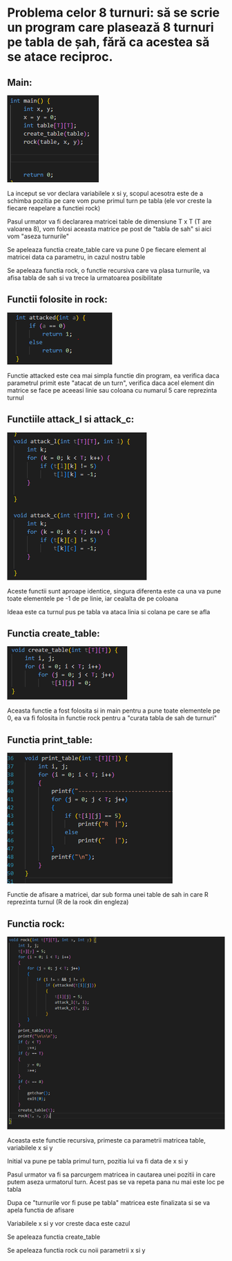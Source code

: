 <!DOCTYPE html>
<html>
<body>
<h1> Problema celor 8 turnuri: să se scrie un program care plasează 8 turnuri pe tabla de șah, fără
ca acestea să se atace reciproc. </h1>

<h2> Main: </h2>
<img src="documentatie/main.png"/>
<p>La inceput se vor declara variabilele x si y, scopul acesotra este de a schimba pozitia pe care vom pune primul turn pe tabla (ele vor creste la fiecare reapelare a functiei rock)</p>
<p>Pasul urmator va fi declararea matricei table de dimensiune T x T (T are valoarea 8), vom folosi aceasta matrice pe post de "tabla de sah" si aici vom "aseza turnurile"</p>
<p>Se apeleaza functia create_table care va pune 0 pe fiecare element al matricei data ca parametru, in cazul nostru table</p>
<p>Se apeleaza functia rock, o functie recursiva care va plasa turnurile, va afisa tabla de sah si va trece la urmatoarea posibilitate </p>


<h2> Functii folosite in rock: </h2>
<img src="documentatie/attacked.PNG"/>
<p>Functie attacked este cea mai simpla functie din program, ea verifica daca parametrul primit este "atacat de un turn", verifica daca acel element din matrice se face pe aceeasi linie sau coloana cu numarul 5 care reprezinta turnul</p>

<h2> Functiile attack_l si attack_c: </h2>
<img src="documentatie/attacklc.PNG"/>
<p> Aceste functii sunt aproape identice, singura diferenta este ca una va pune toate elementele pe -1 de pe linie, iar cealalta de pe coloana</p>
<p> Ideaa este ca turnul pus pe tabla va ataca linia si colana pe care se afla</p>

<h2> Functia create_table: </h2>
<img src="documentatie/create.PNG"/>
<p> Aceasta functie a fost folosita si in main pentru a pune toate elementele pe 0, ea va fi folosita in functie rock pentru a "curata tabla de sah de turnuri"</p>

<h2> Functia print_table: </h2>
<img src="documentatie/print.PNG"/>
<p> Functie de afisare a matricei, dar sub forma unei table de sah in care R reprezinta turnul (R de la rook din engleza) </p>

<h2> Functia rock: </h2>
<img src="documentatie/rock.PNG"/>
<p> Aceasta este functie recursiva, primeste ca parametrii matricea table, variabilele x si y </p>
<p> Initial va pune pe tabla primul turn, pozitia lui va fi data de x si y<p>
<p> Pasul urmator va fi sa parcurgem matricea in cautarea unei pozitii in care putem aseza urmatorul turn. Acest pas se va repeta pana nu mai este loc pe tabla</p>
<p> Dupa ce "turnurile vor fi puse pe tabla" matricea este finalizata si se va apela functia de afisare </p>
<p> Variabilele x si y vor creste daca este cazul </p>
<p> Se apeleaza functia create_table </p>
<p> Se apeleaza functia rock cu noii parametrii x si y </p>
